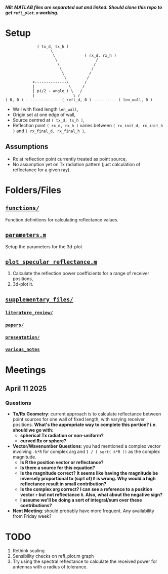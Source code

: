 ***NB: MATLAB files are separated out and linked. Should clone this repo to get `refl_plot.m` working.***
# Setup

                  ( tx_d, tx_h )                                              
                        \                                                
                         \             ( rx_d, rx_h )                  
                          \                 /                           
                           \               /                            
                            \             /                             
                             \           /                              
                              \         /                               
                +--------------\       /                                
                |               \     /                                 
                | pi/2 - angle_i \   /                                  
                |                 \ /                                   
    ( 0, 0 ) --------------- ( refl_d, 0 ) ---------- ( len_wall, 0 )

* Wall with fixed length `len_wall`,
* Origin set at one edge of wall,
* Source centred at `( tx_d, tx_h )`,
* Reflection point `( rx_d, rx_h )` varies between `( rx_init_d, rx_init_h )` and `( rx_final_d, rx_final_h )`,
## Assumptions
* Rx at reflection point currently treated as point source,
* No assumption yet on Tx radiation pattern (just calculation of reflectance for a given ray).

# Folders/Files
## [`functions/`](https://github.com/AndyWhelan/DCU-Project-2025/blob/main/functions/)
Function definitions for calculating reflectance values.

## [`parameters.m`](https://github.com/AndyWhelan/DCU-Project-2025/blob/main/parameters.m)
Setup the parameters for the 3d-plot

## [`plot_specular_reflectance.m`](https://github.com/AndyWhelan/DCU-Project-2025/blob/main/plot_specular_reflectance.m)
1. Calculate the reflection power coefficients for a range of receiver positions,
2. 3d-plot it.

## [`supplementary_files/`](https://github.com/AndyWhelan/DCU-Project-2025/blob/main/supplementary_files/)
### [`literature_review/`](https://github.com/AndyWhelan/DCU-Project-2025/tree/main/supplementary_files/literature_review)
### [`papers/`](https://github.com/AndyWhelan/DCU-Project-2025/tree/main/supplementary_files/papers)
### [`presentation/`](https://github.com/AndyWhelan/DCU-Project-2025/tree/main/supplementary_files/presentation)
### [`various_notes`](https://github.com/AndyWhelan/DCU-Project-2025/tree/main/supplementary_files/various_notes)

# Meetings

## April 11 2025

### Questions

* **Tx/Rx Geometry**: current approach is to calculate reflectance between point sources for one wall of fixed length, with varying receiver positions. **What's the appropriate way to complete this portion? i.e. should we go with:**
    * **spherical Tx radiation or non-uniform?**
    * **curved Rx or sphere?**
* **Vector/Wavenumber Questions**: you had mentioned a complex vector involving `-k*R` for complex arg and `1 / ( sqrt( k*R ))` as the complex magnitude.
    * **Is R the position vector or reflectance?**
    * **Is there a source for this equation?**
    * **Is the magnitude correct? It seems like having the magnitude be inversely proportional to (sqrt of) `R` is wrong. Why would a high reflectance result in small contribution?**
    * **Is the complex arg correct? I can see a reference to a position vector `r` but not reflectance `R`. Also, what about the negative sign?**
    * **I assume we'll be doing a sort of integral/sum over these contributions?**
* **Next Meeting**: should probably have more frequent. Any availability from Friday week?

# TODO
1. Rethink scaling
2. Sensibility checks on refl_plot.m graph
3. Try using the spectral reflectance to calculate the received power for antennas with a radius of tolerance.
